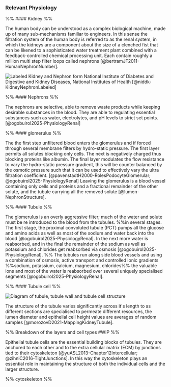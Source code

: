 
### Relevant Physiology

%% #### Kidney %%

The human body can be understood as a complex biological machine, made up of many sub-mechanisms familiar to engineers. In this sense the filtration system of the human body is referred to as the renal system, in which the kidneys are a component about the size of a clenched fist that can be likened to a sophisticated water treatment plant combined with a feedback-controlled chemical processing unit. Each contain roughly a million multi step filter loops called nephrons [@bertramJF2011-HumanNephronNumber].  

![ Labeled Kidney and Nephron form National Institute of Diabetes and Digestive and Kidney Diseases, National Institutes of Health [@niddk-KidneyNephronLabeled]](Projects/Uni%20Projects/Individual%20project/Assesments/Dissertation/Sections/attachments/Kidney%20and%20nephron%20-%20Labeled.jpg)


%% #### Nephrons %%

The nephrons are selective, able to remove waste products while keeping desirable substances in the blood. They are able to regulating essential substances such as water, electrolytes, and pH levels to strict set points. [@ogobuiroI2025-PhysiologyRenal]

%% #### glomerulus %%

The the first step unfiltered blood enters the glomerulus and if forced through several membrane filters by hydro-static pressure. The first layer permits all solutes blocking only cells. The next is negatively charged thus blocking proteins like albumin. The final layer modulates the flow resistance to vary the hydro-static pressure gradient, this will be counter balanced by the osmotic pressure such that it can be used to effectively vary the ultra filtration coefficient. [@pavenstadtH2000-RolesPodocyteGlomerular; @ogobuiroI2025-PhysiologyRenal] Leaving the glomerulus is a blood vessel containing only cells and proteins and a fractional remainder of the other solute, and the tubule carrying all the removed solute [@lumen-NephronStructure].

%% #### Tubule %%

The glomerulus is an overly aggressive filter; much of the water and solute must be re introduced to the blood from the tubules. %%in several stages. The first stage, the proximal convoluted tubule (PCT) pumps all the glucose and amino acids as well as most of the sodium and water back into the blood [@ogobuiroI2025-PhysiologyRenal]. In the next more water is reabsorbed, and in the final the remainder of the sodium as well as potassium and chlorides get reabsorbed via osmosis [@ogobuiroI2025-PhysiologyRenal]. %% The tubules run along side blood vessels and using a combination of osmosis, active transport and controlled ionic gradients %%sodium, potassium, calcium, magnesium, chlorides%% the valuable ions and most of the water is reabsorbed over several uniquely specialised segments [@ogobuiroI2025-PhysiologyRenal].  

%% #### Tubule cell %%

![Diagram of tubule, tubule wall and tubule cell structure](Projects/Uni%20Projects/Individual%20project/Assesments/Dissertation/Sections/attachments/Tubule%20zoom%20diagram.png)

The structure of the tubule varies significantly across it's length to as different sections are specialised to permeate different resources, the lumen diameter and epithelial cell height values are averages of random samples [@morozovD2021-MappingKidneyTubule]. 

%% Breakdown of the layers and cell types #WIP  %%

Epithelial tubule cells are the essential building blocks of tubules. They are anchored to each other and to the extra cellular matrix (ECM) by junctions tied to their cytoskeleton [@yuASL2013-Chapter12Intercellular; @zihniC2016-TightJunctions]. In this way the cytoskeleton plays an essential role in maintaining the structure of both the individual cells and the larger structure. 

%% cytoskeleton %%
